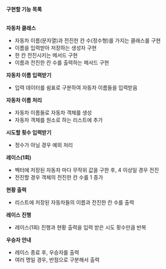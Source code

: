**구현할 기능 목록**<br><br>

**자동차 클래스**
- 자동차 이름(문자열)과 전진한 칸 수(정수형)를 가지는 클래스를 구현
- 이름을 입력받아 저장하는 생성자 구현
- 한 칸 전진시키는 메서드 구현
- 이름과 전진한 칸 수를 출력하는 메서드 구현

**자동차 이름 입력받기**
- 입력 데이터를 쉼표로 구분하여 자동차 이름들을 입력받음

**자동차 이름 처리**
- 자동차 이름들로 자동차 객체를 생성
- 자동차 객체를 원소로 하는 리스트에 추가

**시도할 횟수 입력받기**
- 정수가 아닐 경우 예외 처리

**레이스(1회)**
- 벡터에 저장된 자동차 마다 무작위 값을 구한 후, 4 이상일 경우 전진
- 전진할 경우 객체의 전진한 칸 수를 1 증가

**현황 출력**
- 리스트에 저장된 자동차들의 이름과 전진한 칸 수를 출력

**레이스 진행**
- 레이스(1회) 진행과 현황 출력을 입력 받은 시도 횟수만큼 반복

**우승자 안내**
- 레이스 종료 후, 우승자를 출력
- 여러 명일 경우, 반점으로 구분해서 출력